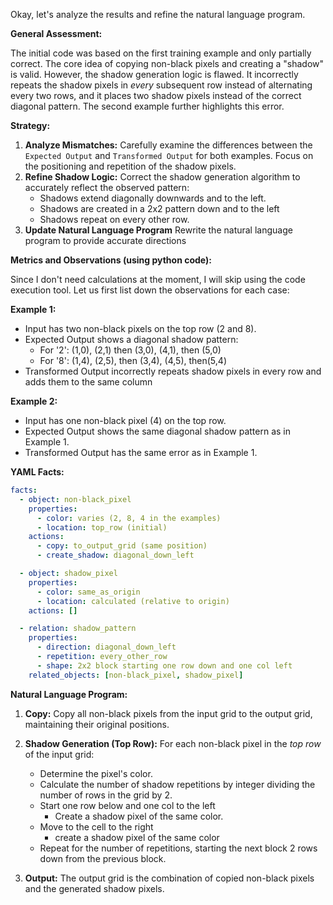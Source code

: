 Okay, let's analyze the results and refine the natural language program.

**General Assessment:**

The initial code was based on the first training example and only partially correct. The core idea of copying non-black pixels and creating a "shadow" is valid. However, the shadow generation logic is flawed. It incorrectly repeats the shadow pixels in *every* subsequent row instead of alternating every two rows, and it places two shadow pixels instead of the correct diagonal pattern. The second example further highlights this error.

**Strategy:**

1.  **Analyze Mismatches:** Carefully examine the differences between the `Expected Output` and `Transformed Output` for both examples. Focus on the positioning and repetition of the shadow pixels.
2.  **Refine Shadow Logic:** Correct the shadow generation algorithm to accurately reflect the observed pattern:
    *   Shadows extend diagonally downwards and to the left.
    *   Shadows are created in a 2x2 pattern down and to the left
    *   Shadows repeat on every other row.
3. **Update Natural Language Program** Rewrite the natural language program to provide accurate directions

**Metrics and Observations (using python code):**

Since I don't need calculations at the moment, I will skip using the code execution tool. Let us first list down the observations for each case:

**Example 1:**

*   Input has two non-black pixels on the top row (2 and 8).
*   Expected Output shows a diagonal shadow pattern:
    *   For '2': (1,0), (2,1) then (3,0), (4,1), then (5,0)
    *   For '8': (1,4), (2,5), then (3,4), (4,5), then(5,4)
*   Transformed Output incorrectly repeats shadow pixels in every row and adds them to the same column

**Example 2:**

*   Input has one non-black pixel (4) on the top row.
*   Expected Output shows the same diagonal shadow pattern as in Example 1.
*   Transformed Output has the same error as in Example 1.

**YAML Facts:**


```yaml
facts:
  - object: non-black_pixel
    properties:
      - color: varies (2, 8, 4 in the examples)
      - location: top_row (initial)
    actions:
      - copy: to_output_grid (same position)
      - create_shadow: diagonal_down_left

  - object: shadow_pixel
    properties:
      - color: same_as_origin
      - location: calculated (relative to origin)
    actions: []

  - relation: shadow_pattern
    properties:
      - direction: diagonal_down_left
      - repetition: every_other_row
      - shape: 2x2 block starting one row down and one col left
    related_objects: [non-black_pixel, shadow_pixel]
```


**Natural Language Program:**

1.  **Copy:** Copy all non-black pixels from the input grid to the output grid, maintaining their original positions.

2.  **Shadow Generation (Top Row):** For each non-black pixel in the *top row* of the input grid:
    * Determine the pixel's color.
    * Calculate the number of shadow repetitions by integer dividing the number of rows in the grid by 2.
     - Start one row below and one col to the left
        *   Create a shadow pixel of the same color.
     - Move to the cell to the right
        * create a shadow pixel of the same color
    *   Repeat for the number of repetitions, starting the next block 2 rows down from the previous block.

3.  **Output:** The output grid is the combination of copied non-black pixels and the generated shadow pixels.
